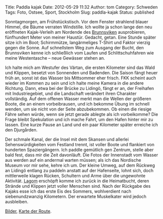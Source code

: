 Title: Paddla kajak
Date: 2012-05-29 11:32
Author: tom
Category: Schweden
Tags: Foto, Ostsee, Sport, Stockholm
Slug: paddla-kajak
Status: published

Sonntagmorgen, am Frühstückstisch. Vor dem Fenster strahlend blauer
Himmel, die Bäume verraten Windstille. Ich wollte ja schon lange den neu
eröffneten Kajak-Verleih am Nordende des
[Brunnsviken](http://de.wikipedia.org/wiki/Brunnsviken) ausprobieren,
fünfhundert Meter von meiner Haustür. Gedacht, getan. Eine Stunde später
sitze ich im Boot; Schirmmütze, langärmeliges T-Shirt und Faktor vierzig
gegen die Sonne. Auf schnellstem Weg zum Ausgang der Bucht, den
Brunnsviken kenne ich schließlich vom Laufen und Schlittschuhfahren wie
meine Westentasche – neue Gewässer stehen an.

Ich halte mich am Westufer des Värtan, die ersten Kilometer sind das
Wald und Klippen, besetzt von Sonnenden und Badenden. Die Saison fängt
heuer früh an, sonst ist das Wasser bis Mittsommer eher frisch. FKK
scheint auch wieder im Kommen zu sein und ich halte meine Kamera in die
andere Richtung. Dann, etwa bei der Brücke zu Lidingö, fängt er an, der
Freihafen mit Industriegebiet, und die Landschaft verändert ihren
Charakter vollständig. Auf dem offenen Wasser merkt man die Wellen der
größeren Boote, die an einem vorbeibrausen, und ich bekomme Übung im
schnell wenden, um sie nicht von der Seite abzubekommen. Ob einen die
riesige Fähre sehen würde, wenn sie jetzt gerade ablegte als ich
vorbeikomme? Die Frage bleibt Spekulation und ich mache Fahrt, um den
Hafen hinter mir zu lassen. Eine kurze Pause an Land und ein paar
Kilometer später erreiche ich den Djurgården.

Der schmale Kanal, der die Insel mit dem Skansen und allerlei
Sehenswürdigkeiten vom Festland trennt, ist voller Boote und flankiert
von hunderten Spaziergängern. Ich paddle gemütlich gen Zentrum, stelle
aber bald fest, dass mir die Zeit davonläuft. Die Fotos der Innenstadt
vom Wasser aus werden auf ein andermal warten müssen; als ich das
Nordische Museum vor mir sehe, kehre ich um. Der kleine Umweg, auf dem
Rückweg an Lidingö entlang zu paddeln anstatt auf der Hafenseite, lohnt
sich, doch mittlerweile klagen Rücken, Schultern und Arme über die
ungewohnte Aktivität. <abbr title="Genau richtig, passend">Lagom</abbr>
erschöpft komme ich zurück in die Heimatbucht, deren Strände und Klippen
jetzt voller Menschen sind. Nach der Rückgabe des Kajaks esse ich das
erste Eis des Sommers, wohlverdient nach siebenundzwanzig Kilometern.
Der erwartete Muskelkater wird jedoch ausbleiben.

[Bilder](https://plus.google.com/photos/100638413644752125746/albums/5747864212367327633),
[Karte der
Route](https://maps.google.com/maps/ms?msid=216167781412530509129.0004c11b94d16892f5b1e&msa=0&ll=59.355334,18.102894&spn=0.068598,0.222988).

